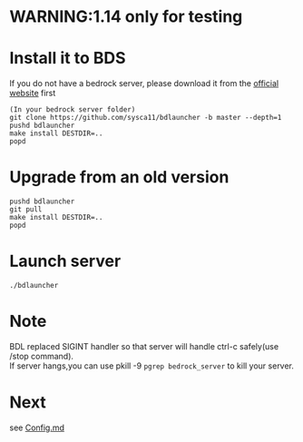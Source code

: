 # WARNING:1.14 only for testing

# Install it to BDS

If you do not have a bedrock server, please download it from the [official website](https://www.minecraft.net/download/server/bedrock/) first

```
(In your bedrock server folder)
git clone https://github.com/sysca11/bdlauncher -b master --depth=1
pushd bdlauncher
make install DESTDIR=..
popd
```

# Upgrade from an old version

```
pushd bdlauncher
git pull
make install DESTDIR=..
popd
```

# Launch server

`./bdlauncher`

# Note

BDL replaced SIGINT handler so that server will handle ctrl-c safely(use /stop command).  
If server hangs,you can use pkill -9 `pgrep bedrock_server` to kill your server.

# Next

see [Config.md](Config.md)